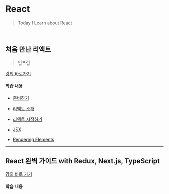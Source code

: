 # React

> Today I Learn about React

<br/>

## 처음 만난 리액트

> 인프런

[강의 바로가기](https://www.inflearn.com/course/처음-만난-리액트/)

#### 학습 내용

- [준비하기](./처음-만난-리액트/00_준비하기.md)

- [리액트 소개](./처음-만난-리액트/01_리액트-소개.md)

- [리액트 시작하기](./처음-만난-리액트/02_리액트-시작하기.md)

- [JSX](./처음-만난-리액트/03_JSX.md)

- [Rendering Elements](./처음-만난-리액트/04_Rendering-Elements.md)

---

## React 완벽 가이드 with Redux, Next.js, TypeScript

[강의 바로 가기](https://www.udemy.com/course/best-react)

#### 학습 내용


